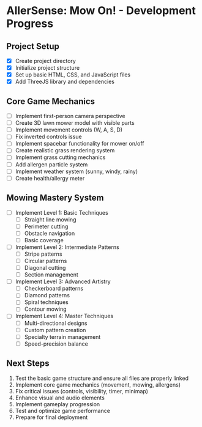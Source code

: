 # AllerSense: Mow On! - Development Progress

## Project Setup
- [x] Create project directory
- [x] Initialize project structure
- [x] Set up basic HTML, CSS, and JavaScript files
- [x] Add ThreeJS library and dependencies

## Core Game Mechanics
- [ ] Implement first-person camera perspective
- [ ] Create 3D lawn mower model with visible parts
- [ ] Implement movement controls (W, A, S, D)
- [ ] Fix inverted controls issue
- [ ] Implement spacebar functionality for mower on/off
- [ ] Create realistic grass rendering system
- [ ] Implement grass cutting mechanics
- [ ] Add allergen particle system
- [ ] Implement weather system (sunny, windy, rainy)
- [ ] Create health/allergy meter

## Mowing Mastery System
- [ ] Implement Level 1: Basic Techniques
  - [ ] Straight line mowing
  - [ ] Perimeter cutting
  - [ ] Obstacle navigation
  - [ ] Basic coverage
- [ ] Implement Level 2: Intermediate Patterns
  - [ ] Stripe patterns
  - [ ] Circular patterns
  - [ ] Diagonal cutting
  - [ ] Section management
- [ ] Implement Level 3: Advanced Artistry
  - [ ] Checkerboard patterns
  - [ ] Diamond patterns
  - [ ] Spiral techniques
  - [ ] Contour mowing
- [ ] Implement Level 4: Master Techniques
  - [ ] Multi-directional designs
  - [ ] Custom pattern creation
  - [ ] Specialty terrain management
  - [ ] Speed-precision balance

## Next Steps
1. Test the basic game structure and ensure all files are properly linked
2. Implement core game mechanics (movement, mowing, allergens)
3. Fix critical issues (controls, visibility, timer, minimap)
4. Enhance visual and audio elements
5. Implement gameplay progression
6. Test and optimize game performance
7. Prepare for final deployment
